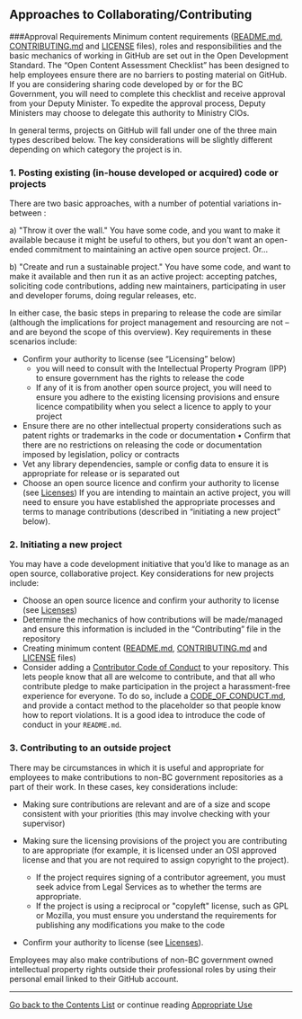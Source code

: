## Approaches to Collaborating/Contributing

###Approval Requirements
Minimum content requirements ([README.md](../BC-Gov-Org-HowTo/SAMPLE-README.md), [CONTRIBUTING.md](../BC-Gov-Org-HowTo/SAMPLE-CONTRIBUTING.md) and [LICENSE](../BC-Gov-Org-HowTo/using-licenses.md) files), roles and responsibilities and the basic mechanics of working in GitHub are set out in the Open Development Standard.  The “Open Content Assessment Checklist” has been designed to help employees ensure there are no barriers to posting material on GitHub. If you are considering sharing code developed by or for the BC Government, you will need to complete this checklist and receive approval from your Deputy Minister. To expedite the approval process, Deputy Ministers may choose to delegate this authority to Ministry CIOs.

In general terms, projects on GitHub will fall under one of the three main types described below.  The key considerations will be slightly different depending on which category the project is in.

### 1. Posting existing (in-house developed or acquired) code or projects

There are two basic approaches, with a number of potential variations in-between :

a)	"Throw it over the wall." You have some code, and you want to make it available because it might be useful to others, but you don't want an open-ended commitment to maintaining an active open source project. Or...

b)	"Create and run a sustainable project." You have some code, and want to make it available and then run it as an active project: accepting patches, soliciting code contributions, adding new maintainers, participating in user and developer forums, doing regular releases, etc.

In either case, the basic steps in preparing to release the code are similar (although the implications for project management and resourcing are not – and are beyond the scope of this overview).  Key requirements in these scenarios include:
- Confirm your authority to license (see “Licensing” below)
	- you will need to consult with the Intellectual Property Program (IPP) to ensure government has the rights to release the code
	- If any of it is from another open source project, you will need to ensure you adhere to the existing licensing provisions and ensure licence compatibility when you select a licence to apply to your project
- Ensure there are no other intellectual property considerations such as patent rights or trademarks in the code or documentation 
•	Confirm that there are no restrictions on releasing the code or documentation imposed by legislation, policy or contracts
- Vet any library dependencies, sample or config data to ensure it is appropriate for release or is separated out 
- Choose an open source licence and confirm your authority to license (see [Licenses](Licenses.md))
If you are intending to maintain an active project, you will need to ensure you have established the appropriate processes and terms to manage contributions (described in “initiating a new project” below).


### 2. Initiating a new project

You may have a code development initiative that you’d like to manage as an open source, collaborative project.  Key considerations for new projects include:
- Choose an open source licence and confirm your authority to license (see  [Licenses](Licenses.md))
- Determine the mechanics of how contributions will be made/managed and ensure this information is included in the “Contributing” file in the repository
- Creating minimum content ([README.md](../BC-Gov-Org-HowTo/SAMPLE-README.md), [CONTRIBUTING.md](../BC-Gov-Org-HowTo/SAMPLE-CONTRIBUTING.md) and [LICENSE](../BC-Gov-Org-HowTo/using-licenses.md) files)
- Consider adding a [Contributor Code of Conduct](http://contributor-covenant.org/) to your repository. This lets people know that all are welcome to contribute, and that all who contribute pledge to make participation in the project a harassment-free experience for everyone. To do so, include a [CODE_OF_CONDUCT.md](../BC-Gov-Org-HowTo/SAMPLE-CODE_OF_CONDUCT.md), and provide a contact method to the placeholder so that people know how to report violations. It is a good idea to introduce the code of conduct in your `README.md`.


### 3. Contributing to an outside project

There may be circumstances in which it is useful and appropriate for employees to make contributions to non-BC government repositories as a part of their work. In these cases, key considerations include:

- Making sure contributions are relevant and are of a size and scope consistent with your priorities (this may involve checking with your supervisor)
- Making sure the licensing provisions of the project you are contributing to are appropriate (for example, it is licensed under an OSI approved license and that you are not required to assign copyright to the project).
  - If the project requires signing of a contributor agreement, you must seek advice from Legal Services as to whether the terms are appropriate.
  - If the project is using a reciprocal or "copyleft" license, such as GPL or Mozilla, you must ensure you understand the requirements for publishing any modifications you make to the code

- Confirm your authority to license (see  [Licenses](Licenses.md)).

Employees may also make contributions of non-BC government owned intellectual property rights outside their professional roles by using their personal email linked to their GitHub account.


----------

[Go back to the Contents List](README.md) or continue reading [Appropriate Use](appropriate-use.md)